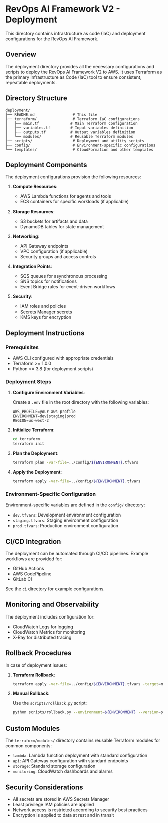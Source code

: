 # RevOps AI Framework V2 - Deployment

This directory contains infrastructure as code (IaC) and deployment configurations for the RevOps AI Framework.

## Overview

The deployment directory provides all the necessary configurations and scripts to deploy the RevOps AI Framework V2 to AWS. It uses Terraform as the primary Infrastructure as Code (IaC) tool to ensure consistent, repeatable deployments.

## Directory Structure

```
deployment/
├── README.md                 # This file
├── terraform/                # Terraform IaC configurations
│   ├── main.tf              # Main Terraform configuration
│   ├── variables.tf         # Input variables definition
│   ├── outputs.tf           # Output variables definition
│   └── modules/             # Reusable Terraform modules
├── scripts/                  # Deployment and utility scripts
├── config/                   # Environment-specific configurations
└── templates/                # CloudFormation and other templates
```

## Deployment Components

The deployment configurations provision the following resources:

1. **Compute Resources**:
   - AWS Lambda functions for agents and tools
   - ECS containers for specific workloads (if applicable)

2. **Storage Resources**:
   - S3 buckets for artifacts and data
   - DynamoDB tables for state management

3. **Networking**:
   - API Gateway endpoints
   - VPC configuration (if applicable)
   - Security groups and access controls

4. **Integration Points**:
   - SQS queues for asynchronous processing
   - SNS topics for notifications
   - Event Bridge rules for event-driven workflows

5. **Security**:
   - IAM roles and policies
   - Secrets Manager secrets
   - KMS keys for encryption

## Deployment Instructions

### Prerequisites

- AWS CLI configured with appropriate credentials
- Terraform >= 1.0.0
- Python >= 3.8 (for deployment scripts)

### Deployment Steps

1. **Configure Environment Variables**:

   Create a `.env` file in the root directory with the following variables:

   ```
   AWS_PROFILE=your-aws-profile
   ENVIRONMENT=dev|staging|prod
   REGION=us-west-2
   ```

2. **Initialize Terraform**:

   ```bash
   cd terraform
   terraform init
   ```

3. **Plan the Deployment**:

   ```bash
   terraform plan -var-file=../config/${ENVIRONMENT}.tfvars
   ```

4. **Apply the Deployment**:

   ```bash
   terraform apply -var-file=../config/${ENVIRONMENT}.tfvars
   ```

### Environment-Specific Configuration

Environment-specific variables are defined in the `config/` directory:

- `dev.tfvars`: Development environment configuration
- `staging.tfvars`: Staging environment configuration
- `prod.tfvars`: Production environment configuration

## CI/CD Integration

The deployment can be automated through CI/CD pipelines. Example workflows are provided for:

- GitHub Actions
- AWS CodePipeline
- GitLab CI

See the `ci` directory for example configurations.

## Monitoring and Observability

The deployment includes configuration for:

- CloudWatch Logs for logging
- CloudWatch Metrics for monitoring
- X-Ray for distributed tracing

## Rollback Procedures

In case of deployment issues:

1. **Terraform Rollback**:

   ```bash
   terraform apply -var-file=../config/${ENVIRONMENT}.tfvars -target=module.critical_component
   ```

2. **Manual Rollback**:

   Use the `scripts/rollback.py` script:

   ```bash
   python scripts/rollback.py --environment=${ENVIRONMENT} --version=previous
   ```

## Custom Modules

The `terraform/modules/` directory contains reusable Terraform modules for common components:

- `lambda`: Lambda function deployment with standard configuration
- `api`: API Gateway configuration with standard endpoints
- `storage`: Standard storage configuration
- `monitoring`: CloudWatch dashboards and alarms

## Security Considerations

- All secrets are stored in AWS Secrets Manager
- Least privilege IAM policies are applied
- Network access is restricted according to security best practices
- Encryption is applied to data at rest and in transit
